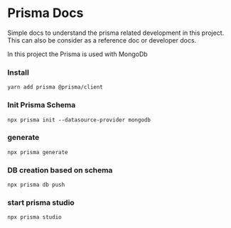# Prisma Docs

Simple docs to understand the prisma related development in this project. This can also be consider as a reference doc or developer docs.

In this project the Prisma is used with MongoDb

### Install

```
yarn add prisma @prisma/client
```

### Init Prisma Schema

```
npx prisma init --datasource-provider mongodb
```

### generate

```
npx prisma generate
```

### DB creation based on schema

```
npx prisma db push
```

### start prisma studio

```
npx prisma studio
```


